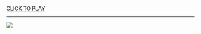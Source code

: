 
<a href="https://premium76.site?title=arrow_games_unblocked&ref=13M">CLICK TO PLAY</a></h3>
<hr>

<a href="https://premium76.site?title=arrow_games_unblocked&ref=13M"><img src="https://clearcache.store/games.png"></a>


